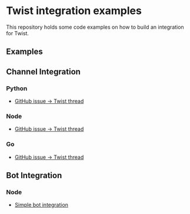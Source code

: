 Twist integration examples
==========================

This repository holds some code examples on how to build an
integration for Twist.

Examples
--------

## Channel Integration

### Python
* [GitHub issue -> Twist thread](channel_integration/python/)

### Node
* [GitHub issue -> Twist thread](channel_integration/node/)

### Go
* [GitHub issue -> Twist thread](channel_integration/go/)

## Bot Integration

### Node
* [Simple bot integration](bot_integration/node/)
